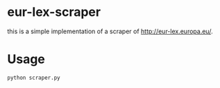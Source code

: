 # eur-lex-scraper

this is a simple implementation of a scraper of http://eur-lex.europa.eu/.

# Usage 

```python scraper.py```
